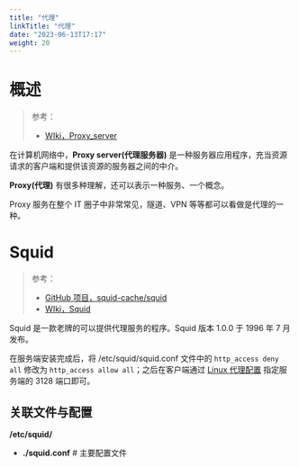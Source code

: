 ```yaml
---
title: "代理"
linkTitle: "代理"
date: "2023-06-13T17:17"
weight: 20
---
```


# 概述

> 参考：
>
> - [WIki，Proxy_server](https://en.wikipedia.org/wiki/Proxy_server)

在计算机网络中，**Proxy server(代理服务器)** 是一种服务器应用程序，充当资源请求的客户端和提供该资源的服务器之间的中介。

**Proxy(代理)** 有很多种理解，还可以表示一种服务、一个概念。

Proxy 服务在整个 IT 圈子中非常常见，隧道、VPN 等等都可以看做是代理的一种。

# Squid

> 参考：
>
> - [GitHub 项目，squid-cache/squid](https://github.com/squid-cache/squid)
> - [WIki，Squid](https://en.wikipedia.org/wiki/Squid_(software))

Squid 是一款老牌的可以提供代理服务的程序。Squid 版本 1.0.0 于 1996 年 7 月发布。

在服务端安装完成后，将 /etc/squid/squid.conf 文件中的 `http_access deny all` 修改为 `http_access allow all`；之后在客户端通过 [Linux 代理配置](/docs/1.操作系统/Linux%20管理/Linux%20管理案例/Linux%20代理配置.md) 指定服务端的 3128 端口即可。

## 关联文件与配置

**/etc/squid/**

- **./squid.conf** # 主要配置文件